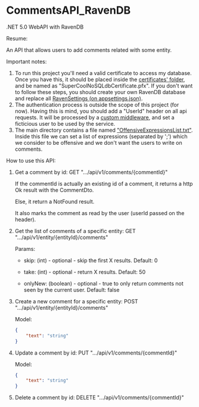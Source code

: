# CommentsAPI_RavenDB

.NET 5.0 WebAPI with RavenDB 

Resume:

An API that allows users to add comments related with some entity.

Important notes:

1) To run this project you'll need a valid certificate to access my database. Once you have this, it should be placed inside the [certificates' folder](https://github.com/joao-figueira/MainApplicationService/tree/master/MainApplicationService.Api/Certificates), and be named as "SuperCoolNoSQLdbCertificate.pfx". If you don't want to follow these steps, you should create your own RavenDB database and replace all [RavenSettings (on appsettings.json)](https://github.com/joao-figueira/MainApplicationService/blob/master/MainApplicationService.Api/appsettings.json).
2) The authentication process is outside the scope of this project (for now). Having this is mind, you should add a "UserId" header on all api requests. It will be processed by a [custom middleware](https://github.com/joao-figueira/MainApplicationService/blob/master/MainApplicationService.Api/Middlewares/CurrentUserMiddleware.cs), and set a ficticious user to be used by the service.
3) The main directory contains a file named ["OffensiveExpressionsList.txt"](https://github.com/joao-figueira/MainApplicationService/blob/master/MainApplicationService.Api/OffensiveExpressionsList.txt). Inside this file we can set a list of expressions (separated by ';') which we consider to be offensive and we don't want the users to write on comments.

How to use this API:

1) Get a comment by id: GET ".../api/v1/comments/{commentId}"
  
    If the commentId is actually an existing id of a comment, it returns a http Ok result with the CommentDto. 

    Else, it return a NotFound result.

    It also marks the comment as read by the user (userId passed on the header).
  
2) Get the list of comments of a specific entity: GET ".../api/v1/entity/{entityId}/comments"

    Params:

      - skip: (int) - optional - skip the first X results. Default: 0

      - take: (int) - optional - return X results. Default: 50

      - onlyNew: (boolean) - optional - true to only return comments not seen by the current user. Default: false
  
3) Create a new comment for a specific entity: POST ".../api/v1/entity/{entityId}/comments"
    
      Model: 
      ```json
      {
          "text": "string"
      }
      ```
4) Update a comment by id: PUT ".../api/v1/comments/{commentId}"

      Model: 
      ```json
      {
          "text": "string"
      }
      ```

5) Delete a comment by id: DELETE ".../api/v1/comments/{commentId}"
